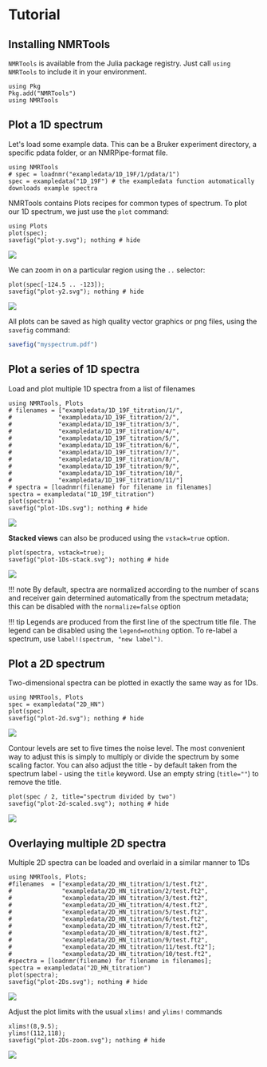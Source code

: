 # Tutorial

## Installing NMRTools

`NMRTools` is available from the Julia package registry. Just call `using NMRTools` to include
it in your environment.

```@example 0
using Pkg
Pkg.add("NMRTools")
using NMRTools
```

## Plot a 1D spectrum

Let's load some example data. This can be a Bruker experiment directory, a specific pdata folder, or an NMRPipe-format file.

```@example 1
using NMRTools
# spec = loadnmr("exampledata/1D_19F/1/pdata/1")
spec = exampledata("1D_19F") # the exampledata function automatically downloads example spectra
```

NMRTools contains Plots recipes for common types of spectrum. To plot our 1D spectrum, we just use
the `plot` command:

```@example 1
using Plots
plot(spec);
savefig("plot-y.svg"); nothing # hide
```

![](plot-y.svg)

We can zoom in on a particular region using the `..` selector:

```@example 1
plot(spec[-124.5 .. -123]);
savefig("plot-y2.svg"); nothing # hide
```

![](plot-y2.svg)

All plots can be saved as high quality vector graphics or png files, using the `savefig` command:

```julia
savefig("myspectrum.pdf")
```


## Plot a series of 1D spectra

Load and plot multiple 1D spectra from a list of filenames

```@example 1Ds
using NMRTools, Plots
# filenames = ["exampledata/1D_19F_titration/1/",
#             "exampledata/1D_19F_titration/2/",
#             "exampledata/1D_19F_titration/3/",
#             "exampledata/1D_19F_titration/4/",
#             "exampledata/1D_19F_titration/5/",
#             "exampledata/1D_19F_titration/6/",
#             "exampledata/1D_19F_titration/7/",
#             "exampledata/1D_19F_titration/8/",
#             "exampledata/1D_19F_titration/9/",
#             "exampledata/1D_19F_titration/10/",
#             "exampledata/1D_19F_titration/11/"]
# spectra = [loadnmr(filename) for filename in filenames]
spectra = exampledata("1D_19F_titration")
plot(spectra)
savefig("plot-1Ds.svg"); nothing # hide
```

![](plot-1Ds.svg)

**Stacked views** can also be produced using the `vstack=true` option.

```@example 1Ds
plot(spectra, vstack=true);
savefig("plot-1Ds-stack.svg"); nothing # hide
```

![](plot-1Ds-stack.svg)

!!! note
    By default, spectra are normalized according to the number of scans and receiver gain determined automatically from the spectrum metadata; this can be disabled with the `normalize=false` option

!!! tip
    Legends are produced from the first line of the spectrum title file. The legend can be disabled using the `legend=nothing` option. To re-label a spectrum, use `label!(spectrum, "new label")`.



## Plot a 2D spectrum

Two-dimensional spectra can be plotted in exactly the same way as for 1Ds.

```@example 2d
using NMRTools, Plots
spec = exampledata("2D_HN")
plot(spec)
savefig("plot-2d.svg"); nothing # hide
```

![](plot-2d.svg)

Contour levels are set to five times the noise level. The most convenient way to adjust this is simply to multiply or divide the spectrum by some scaling factor. You can also adjust the title - by default taken from the spectrum label - using the `title` keyword. Use an empty string (`title=""`) to remove the title.

```@example 2d
plot(spec / 2, title="spectrum divided by two")
savefig("plot-2d-scaled.svg"); nothing # hide
```

![](plot-2d-scaled.svg)


## Overlaying multiple 2D spectra

Multiple 2D spectra can be loaded and overlaid in a similar manner to 1Ds

```@repl 2Ds
using NMRTools, Plots;
#filenames  = ["exampledata/2D_HN_titration/1/test.ft2",
#              "exampledata/2D_HN_titration/2/test.ft2",
#              "exampledata/2D_HN_titration/3/test.ft2",
#              "exampledata/2D_HN_titration/4/test.ft2",
#              "exampledata/2D_HN_titration/5/test.ft2",
#              "exampledata/2D_HN_titration/6/test.ft2",
#              "exampledata/2D_HN_titration/7/test.ft2",
#              "exampledata/2D_HN_titration/8/test.ft2",
#              "exampledata/2D_HN_titration/9/test.ft2",
#              "exampledata/2D_HN_titration/11/test.ft2"];
#              "exampledata/2D_HN_titration/10/test.ft2",
#spectra = [loadnmr(filename) for filename in filenames];
spectra = exampledata("2D_HN_titration")
plot(spectra);
savefig("plot-2Ds.svg"); nothing # hide
```

![](plot-2Ds.svg)


Adjust the plot limits with the usual `xlims!` and `ylims!` commands

```@repl 2Ds
xlims!(8,9.5);
ylims!(112,118);
savefig("plot-2Ds-zoom.svg"); nothing # hide
```

![](plot-2Ds-zoom.svg)

